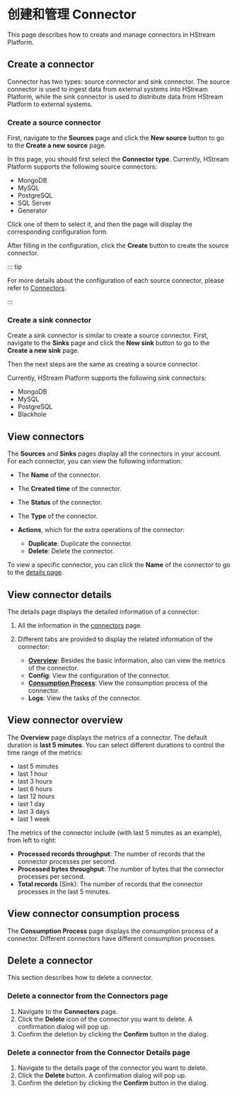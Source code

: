 # 创建和管理 Connector

This page describes how to create and manage connectors in HStream Platform.

## Create a connector

Connector has two types: source connector and sink connector. The source connector is used to ingest data from external systems into HStream Platform, while the sink connector is used to distribute data from HStream Platform to external systems.

### Create a source connector

First, navigate to the **Sources** page and click the **New source** button to go to the **Create a new source** page.

In this page, you should first select the **Connector type**. Currently, HStream Platform supports the following source connectors:

- MongoDB
- MySQL
- PostgreSQL
- SQL Server
- Generator

Click one of them to select it, and then the page will display the corresponding configuration form.

After filling in the configuration, click the **Create** button to create the source connector.

::: tip

For more details about the configuration of each source connector, please refer to [Connectors](../develop/ingest-and-distribute/connectors.md).

:::

### Create a sink connector

Create a sink connector is similar to create a source connector. First, navigate to the **Sinks** page and click the **New sink** button to go to the **Create a new sink** page.

Then the next steps are the same as creating a source connector.

Currently, HStream Platform supports the following sink connectors:

- MongoDB
- MySQL
- PostgreSQL
- Blackhole

## View connectors

The **Sources** and **Sinks** pages display all the connectors in your account. For each connector, you can view the following information:

- The **Name** of the connector.
- The **Created time** of the connector.
- The **Status** of the connector.
- The **Type** of the connector.
- **Actions**, which for the extra operations of the connector:

  - **Duplicate**: Duplicate the connector.
  - **Delete**: Delete the connector.

To view a specific connector, you can click the **Name** of the connector to go to the [details page](#view-connector-details).

## View connector details

The details page displays the detailed information of a connector:

1. All the information in the [connectors](#view-connectors) page.
2. Different tabs are provided to display the related information of the connector:

   - [**Overview**](#view-connector-overview): Besides the basic information, also can view the metrics of the connector.
   - **Config**: View the configuration of the connector.
   - [**Consumption Process**](#view-connector-consumption-process): View the consumption process of the connector.
   - **Logs**: View the tasks of the connector.

## View connector overview

The **Overview** page displays the metrics of a connector. The default duration is **last 5 minutes**. You can select different durations to control the time range of the metrics:

- last 5 minutes
- last 1 hour
- last 3 hours
- last 6 hours
- last 12 hours
- last 1 day
- last 3 days
- last 1 week

The metrics of the connector include (with last 5 minutes as an example), from left to right:

- **Processed records throughput**: The number of records that the connector processes per second.
- **Processed bytes throughput**: The number of bytes that the connector processes per second.
- **Total records** (Sink): The number of records that the connector processes in the last 5 minutes.

## View connector consumption process

The **Consumption Process** page displays the consumption process of a connector. Different connectors have different consumption processes.

## Delete a connector

This section describes how to delete a connector.

### Delete a connector from the Connectors page

1. Navigate to the **Connectors** page.
2. Click the **Delete** icon of the connector you want to delete. A confirmation dialog will pop up.
3. Confirm the deletion by clicking the **Confirm** button in the dialog.

### Delete a connector from the Connector Details page

1. Navigate to the details page of the connector you want to delete.
2. Click the **Delete** button. A confirmation dialog will pop up.
3. Confirm the deletion by clicking the **Confirm** button in the dialog.
